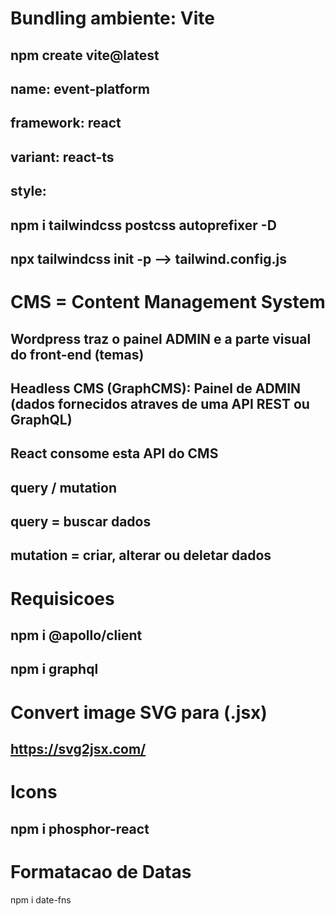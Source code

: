 # Bundling ambiente: Vite

## npm create vite@latest

## name: event-platform

## framework: react

## variant: react-ts

## style:

## npm i tailwindcss postcss autoprefixer -D

## npx tailwindcss init -p --> tailwind.config.js

# CMS = Content Management System

## Wordpress traz o painel ADMIN e a parte visual do front-end (temas)

## Headless CMS (GraphCMS): Painel de ADMIN (dados fornecidos atraves de uma API REST ou GraphQL)

## React consome esta API do CMS

## query / mutation

## query = buscar dados

## mutation = criar, alterar ou deletar dados

# Requisicoes

## npm i @apollo/client

## npm i graphql

# Convert image SVG para (.jsx)

## https://svg2jsx.com/

# Icons

## npm i phosphor-react

# Formatacao de Datas

npm i date-fns
